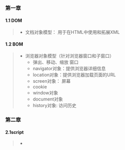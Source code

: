 ### 第一章

#### 1.1 DOM

> - 文档对象模型： 用于在HTML中使用和拓展XML 

#### 1.2 BOM 

> - 浏览器对象模型（针对浏览器窗口和子窗口）
>   - 弹出、移动、缩放 窗口
>   - navigator对象：提供浏览器详细信息
>   - location对象：提供浏览器加载页面的URL
>   - screen对象： 屏幕
>   - cookie
>   - window对象
>   - document对象
>   - history对象: 访问历史

### 第二章

#### 2.1script

> - <script>  
>
>   - 不使用defer和async的情况下按顺序执行
>   - 可以使用async属性，不阻塞文档渲染

### 第三章

#### 3.1 作用域

> - 在函数内部定义的变量，就意味着变量将在函数结束后会被销毁
>
>   - 块级作用域： if等内
>
>   - 函数作用域
>
>   - 全局作用域：var声明会记录在**window对象**内
>
>   - > javascript引擎会记录各个块级作用域——AST树

#### 3.1 变量提升

- 使用var声明函数，都会拉至函数作用域的顶部

> - ```js
>   foo(){
>   	console(age)
>   	var age = 20
>   } 
>   //等价于下面
>   foo(){
>       var age
>       console(age)
>   	 age = 20
>   }
>   ```

#### 3.2 基本类型

> - null  :  声明对象时可以使用
> - undefined：  声明未定义
> - number ：  数字、NAN（不是数值）  **Infinity**(无穷)
> - BOOlean： 布尔值
> - Object:  **任意对象**都是 true  null时才是false 
>   - 判断空对象**Objcet.getOwnPropertyNames(obj)**返回不包括原型上的所有自身属性(包括不可枚举的属性)